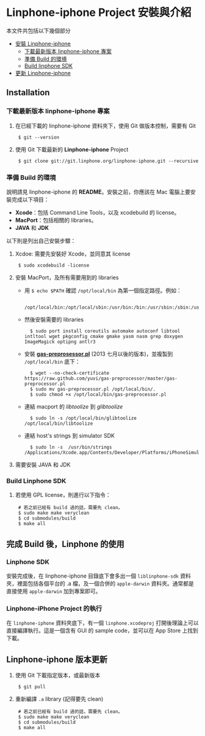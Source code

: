 Linphone-iphone Project 安裝與介紹
================================

本文件共包括以下幾個部分

* [安裝 Linphone-iphone](#Installation)
	* [下載最新版本 linphone-iphone 專案](#Download)
	* [準備 Build 的環境](#EssentialLibraries)
	* [Build linphone SDK](#Build_Linphone)
* [更新 Linphone-iphone](#Update_Linphone_Project)


<a name="Installation">Installation</a>
------------


### <a name="Download">下載最新版本 linphone-iphone 專案</a>


1. 在已經下載的 linphone-iphone 資料夾下，使用 Git 做版本控制，需要有 Git

		$ git --version

1. 使用 Git 下載最新的 **Linphone-iphone** Project

		$ git clone git://git.linphone.org/linphone-iphone.git --recursive



### <a name="EssentialLibraries">準備 Build 的環境</a>


說明請見 linphone-iphone 的 **README**。安裝之前，你應該在 Mac 電腦上要安裝完成以下項目：

* **Xcode**：包括 Command Line Tools，以及 xcodebuild 的 license。
* **MacPort**：包括相關的 libraries。
* **JAVA** 和 **JDK**


以下則是列出自己安裝步驟：

1. Xcdoe: 需要先安裝好 Xcode，並同意其 license

		$ sudo xcodebuild -license

2. 安裝 MacPort，及所有需要用到的 libraries

	* 用 `$ echo $PATH` 確認 `/opt/local/bin` 為第一個指定路徑。例如：
	
			/opt/local/bin:/opt/local/sbin:/usr/bin:/bin:/usr/sbin:/sbin:/usr/local/bin

	* 然後安裝需要的 libraries

			$ sudo port install coreutils automake autoconf libtool intltool wget pkgconfig cmake gmake yasm nasm grep doxygen ImageMagick optipng antlr3

	* 安裝 [**gas-preprosessor.pl**](http://github.com/yuvi/gas-preprocessor/) (2013 七月以後的版本)，並複製到 `/opt/local/bin` 底下：

			$ wget --no-check-certificate https://raw.github.com/yuvi/gas-preprocessor/master/gas-preprocessor.pl
			$ sudo mv gas-preprocessor.pl /opt/local/bin/.
			$ sudo chmod +x /opt/local/bin/gas-preprocessor.pl
			
	* 連結 macport 的 *libtoolize* 到 *glibtoolize*

			$ sudo ln -s /opt/local/bin/glibtoolize /opt/local/bin/libtoolize
	
	* 連結 host's strings 到 simulator SDK

			$ sudo ln -s  /usr/bin/strings /Applications/Xcode.app/Contents/Developer/Platforms/iPhoneSimulator.platform/Developer/usr/bin/strings


3. 需要安裝 JAVA 和 JDK



### <a name="Build_Linphone">Build Linphone SDK</a>

1. 若使用 GPL license，則進行以下指令：

		# 若之前已經有 build 過的話，需要先 clean。
		$ sudo make make veryclean 
		$ cd submodules/build
		$ make all


完成 Build 後，Linphone 的使用
----------------------------

### Linphone SDK

安裝完成後，在 linphone-iphone 目錄底下會多出一個 `liblinphone-sdk` 資料夾，裡面包括各個平台的 .a 檔，及一個合併的 `apple-darwin` 資料夾。通常都是直接使用 `apple-darwin` 加到專案即可。

### Linphone-iPhone Project 的執行

在 `linphone-iphone` 資料夾底下，有一個 `linphone.xcodeproj` 打開後理論上可以直接編譯執行。這是一個含有 GUI 的 sample code，並可以在 App Store 上找到下載。



<a name="Update_Linphone_Project">Linphone-iphone 版本更新</a>
-----------------------

1. 使用 Git 下載指定版本，或最新版本

		$ git pull

2. 重新編譯 `.a` library (記得要先 clean)

		# 若之前已經有 build 過的話，需要先 clean。
		$ sudo make make veryclean 
		$ cd submodules/build
		$ make all



